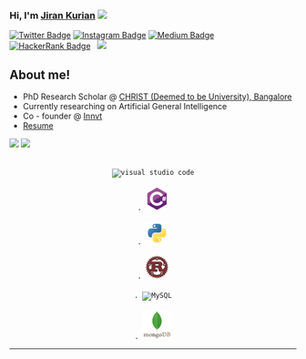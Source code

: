### Hi, I'm <a href="https://innvt.in" target="_blank">Jiran Kurian</a> <img src="https://media.giphy.com/media/hvRJCLFzcasrR4ia7z/giphy.gif" width="25px">

[![Twitter Badge](https://img.shields.io/badge/-Twitter-00acee?style=flat-square&logo=Twitter&logoColor=white)](https://twitter.com/jirankurian)
[![Instagram Badge](https://img.shields.io/badge/-Instagram-e4405f?style=flat-square&logo=Instagram&logoColor=white)](https://www.instagram.com/jirankurian_/)
[![Medium Badge](https://img.shields.io/badge/medium-%2312100E.svg?&style=for-square&logo=medium&logoColor=white)](https://medium.com/@jirankurian)
[![HackerRank Badge](https://img.shields.io/badge/-HackerRank-darkgreen?style=flat-square&logo=HackerRank&logoColor=white)](https://www.hackerrank.com/jirankurian)
&nbsp; ![](https://visitor-badge.glitch.me/badge?page_id=jirankurian.jirankurian)


## About me!
 * PhD Research Scholar @ [CHRIST (Deemed to be University), Bangalore](https://christuniversity.in/)
 * Currently researching on Artificial General Intelligence
 * Co - founder @ [Innvt](innvt.in)
 * [Resume](https://www.canva.com/design/DAEfZENMYiA/sK4RWGFSqpKWbBKCK7EmRA/view?utm_content=DAEfZENMYiA&utm_campaign=designshare&utm_medium=link&utm_source=homepage_design_menu)

<p>
  <img height="180em" src="https://github-readme-stats.vercel.app/api?username=jirankurian&show_icons=true&hide_border=true&&count_private=true&include_all_commits=true" />
  <img height="180em" src="https://github-readme-stats.vercel.app/api/top-langs/?username=jirankurian&exclude_repo=KNN-Image-Classification&show_icons=true&hide_border=true&layout=compact&langs_count=12"/>
</p>

<p align=center>
<code>
<img alt="visual studio code" width="40px" src="https://img.icons8.com/fluent/240/000000/visual-studio-code-2019.png"/>
</code>
<code>
. <img alt="C#" width="40px" src="https://raw.githubusercontent.com/devicons/devicon/master/icons/csharp/csharp-original.svg"/>
</code>
<code>
. <img alt="Python" width="40px" src="https://raw.githubusercontent.com/devicons/devicon/master/icons/python/python-original.svg"/>
</code>
<code>
. <img alt="Rust" width="40px" src="./icons/rust.png"/>
</code>
<code>
. <img alt="MySQL" width="40px" src="https://img.icons8.com/color/48/000000/mysql-logo.png"/>
</code>
<code>
. <img alt="MongoDB" width="50px" src="https://raw.githubusercontent.com/devicons/devicon/master/icons/mongodb/mongodb-original-wordmark.svg">
</code>
</p>

---
